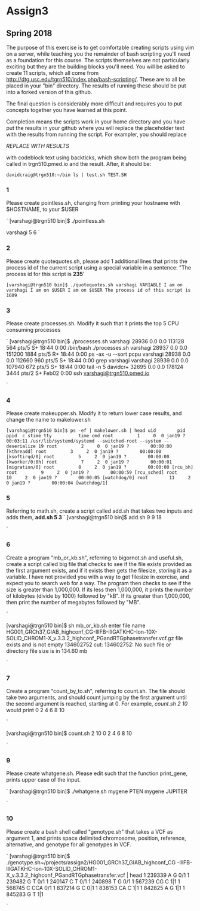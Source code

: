# Assign3
## Spring 2018

The purpose of this exercise is to get comfortable creating scripts using vim on a server, while teaching you the remainder of bash scripting you'll need as a foundation for this course. The scripts themselves are not particularly exciting but they are the building blocks you'll need.  You will be asked to create 11 scripts, which all come from http://dtg.usc.edu/tgrn510/index.php/bash-scripting/.  These are to all be placed in your "bin" directory. The results of running these should be put into a forked version of this github. 

The final question is considerably more difficult and requires you to put concepts together you have learned at this point.

 Completion means the scripts work in your home directory and you have put the results in your github where you will replace the placeholder text with the results from running the script. For exampler, you should replace

*REPLACE WITH RESULTS*

with codeblock text using backticks, which show both the program being called in trgn510.pmed.io and the result.  After, it should be:

`
davidcraig@trgn510:~/bin ls | test.sh
TEST.SH
`

### 1
Please create pointless.sh, changing from printing your hostname with $HOSTNAME, to your $USER

`
[varshagi@trgn510 bin]$ ./pointless.sh

varshagi
5
6
`

### 2
Please create quotequotes.sh, please add 1 additional lines that prints the process id of the current script using a special variable in a sentence: "The process id for this script is **235**'

`
[varshagi@trgn510 bin]$ ./quotequotes.sh
varshagi
VARIABLE
I am on varshagi
I am on $USER
I am on $USER
The process id of this script is 1609
`

### 3
Please create processes.sh.  Modify it such that it prints the top 5 CPU consuming processes

`
[varshagi@trgn510 bin]$ ./processes.sh
varshagi 28936  0.0  0.0 113128   564 pts/5    S+   18:44   0:00 /bin/bash ./processes.sh
varshagi 28937  0.0  0.0 151200  1884 pts/5    R+   18:44   0:00 ps -ax -u --sort pcpu
varshagi 28938  0.0  0.0 112660   960 pts/5    S+   18:44   0:00 grep varshagi
varshagi 28939  0.0  0.0 107940   672 pts/5    S+   18:44   0:00 tail -n 5
davidcr+ 32695  0.0  0.0 178124  3444 pts/2    S+   Feb02   0:00 ssh varshagi@trgn510.pmed.io

`
### 4
Please create makeupper.sh.  Modify it to return lower case results, and change the name to makelower.sh

`
[varshagi@trgn510 bin]$ ps -ef | makelower.sh | head
uid        pid  ppid  c stime tty          time cmd
root         1     0  0 jan19 ?        00:03:11 /usr/lib/systemd/systemd --switched-root --system --deserialize 19
root         2     0  0 jan19 ?        00:00:00 [kthreadd]
root         3     2  0 jan19 ?        00:00:00 [ksoftirqd/0]
root         5     2  0 jan19 ?        00:00:00 [kworker/0:0h]
root         7     2  0 jan19 ?        00:00:01 [migration/0]
root         8     2  0 jan19 ?        00:00:00 [rcu_bh]
root         9     2  0 jan19 ?        00:00:59 [rcu_sched]
root        10     2  0 jan19 ?        00:00:05 [watchdog/0]
root        11     2  0 jan19 ?        00:00:04 [watchdog/1]
`

### 5
Referring to math.sh, create a script called add.sh that takes two inputs and adds them, **add.sh 5 3** 
`
[varshagi@trgn510 bin]$ add.sh 9 9
18

`

### 6
Create a program "mb_or_kb.sh", referring to bigornot.sh and useful.sh, create a script called big file that checks to see if the file exists provided as the first argument exists, and if it exists then gets the filesize, storing it as a variable. I have not provided you with a way to get filesize in exercise, and expect you to search web for a way.  The program then checks to see if the size is greater than 1,000,000.  If its less then 1,000,000, it prints the number of kilobytes (divide by 1000) followed by "kB".  If its greater than 1,000,000, then print the number of megabytes followed by "MB".

`

[varshagi@trgn510 bin]$ sh mb_or_kb.sh
 enter file name
HG001_GRCh37_GIAB_highconf_CG-IllFB-IllGATKHC-Ion-10X-SOLID_CHROM1-X_v.3.3.2_highconf_PGandRTGphasetransfer.vcf.gz
 file exists and is not empty
134602752
cut: 134602752: No such file or directory
file size is in 134.60 mb

`

### 7
Create a program "count_by_to.sh", referring to count.sh.  The file should take two arguments, and should count jumping by the first argument until the second argument is reached, starting at 0.  For example, *count.sh 2 10* would print 0 2 4 6 8 10

`

[varshagi@trgn510 bin]$ count.sh 2 10
0
2
4
6
8
10

`

### 9
Please create whatgene.sh.  Please edit such that the function print_gene, prints upper case of the input.

`
[varshagi@trgn510 bin]$ ./whatgene.sh
mygene PTEN
mygene JUPITER

`

### 10
Please create a bash shell called "genotype.sh" that takes a VCF as argument 1, and prints space delimited chromosome, position, reference, alternative, and genotype for all genotypes in VCF.

`
[varshagi@trgn510 bin]$ ./genotype.sh~/projects/assign2/HG001_GRCh37_GIAB_highconf_CG
-IllFB-IllGATKHC-Ion-10X-SOLID_CHROM1-X_v.3.3.2_highconf_PGandRTGphasetransfer.vcf | head 1 239339 A G 0/1 1 239482 G T 0/1 1 240147 C T 0/1 1 240898 T G 0/1 1 567239 CG C 1|1 1 568745 C CCA 0/1 1 837214 G C 0|1 1 838153 CA C 1|1 1 842825 A G 1|1 1 845283 G T 1|1

`
